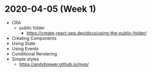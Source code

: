 # 2020-04-05 (Week 1)

* CRA
  * public folder
    * https://create-react-app.dev/docs/using-the-public-folder/
* Creating Components
* Using State
* Using Events
* Conditional Rendering
* Simple styles
  * https://andybrewer.github.io/mvp/